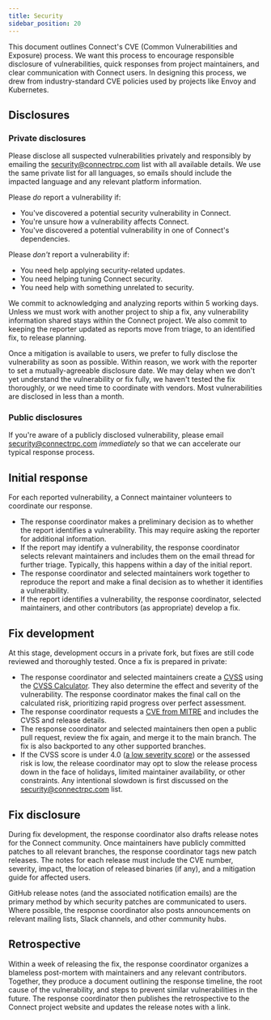 ```yaml
---
title: Security
sidebar_position: 20
---
```


This document outlines Connect's CVE (Common Vulnerabilities and Exposure)
process. We want this process to encourage responsible disclosure of
vulnerabilities, quick responses from project maintainers, and clear
communication with Connect users. In designing this process, we drew from
industry-standard CVE policies used by projects like Envoy and Kubernetes.

## Disclosures

### Private disclosures

Please disclose all suspected vulnerabilities privately and responsibly by
emailing the security@connectrpc.com list with all available details. We use
the same private list for all languages, so emails should include the impacted
language and any relevant platform information.

Please _do_ report a vulnerability if:
* You've discovered a potential security vulnerability in Connect.
* You're unsure how a vulnerability affects Connect.
* You've discovered a potential vulnerability in one of Connect's dependencies.

Please _don't_ report a vulnerability if:
* You need help applying security-related updates.
* You need helping tuning Connect security.
* You need help with something unrelated to security.

We commit to acknowledging and analyzing reports within 5 working days. Unless
we must work with another project to ship a fix, any vulnerability information
shared stays within the Connect project. We also commit to keeping the reporter
updated as reports move from triage, to an identified fix, to release planning.

Once a mitigation is available to users, we prefer to fully disclose the
vulnerability as soon as possible. Within reason, we work with the reporter to
set a mutually-agreeable disclosure date. We may delay when we don't yet
understand the vulnerability or fix fully, we haven't tested the fix
thoroughly, or we need time to coordinate with vendors. Most vulnerabilities
are disclosed in less than a month.

### Public disclosures

If you're aware of a publicly disclosed vulnerability, please email
security@connectrpc.com _immediately_ so that we can accelerate our typical
response process.

## Initial response

For each reported vulnerability, a Connect maintainer volunteers to coordinate
our response.

* The response coordinator makes a preliminary decision as to whether the
  report identifies a vulnerability. This may require asking the reporter for
  additional information.
* If the report may identify a vulnerability, the response coordinator selects
  relevant maintainers and includes them on the email thread for further
  triage. Typically, this happens within a day of the initial report.
* The response coordinator and selected maintainers work together to reproduce
  the report and make a final decision as to whether it identifies a
  vulnerability.
* If the report identifies a vulnerability, the response coordinator, selected
  maintainers, and other contributors (as appropriate) develop a fix.

## Fix development

At this stage, development occurs in a private fork, but fixes are still code
reviewed and thoroughly tested. Once a fix is prepared in private:

* The response coordinator and selected maintainers create a
  [CVSS](https://www.first.org/cvss/specification-document) using the [CVSS
  Calculator](https://www.first.org/cvss/calculator/3.0). They also
  determine the effect and severity of the vulnerability. The response
  coordinator makes the final call on the calculated risk, prioritizing rapid
  progress over perfect assessment.
* The response coordinator requests a [CVE from
  MITRE](https://cveform.mitre.org/) and includes the CVSS and release details.
* The response coordinator and selected maintainers then open a public pull
  request, review the fix again, and merge it to the main branch. The fix is
  also backported to any other supported branches.
* If the CVSS score is under 4.0 ([a low severity
  score](https://www.first.org/cvss/specification-document#i5)) or the assessed
  risk is low, the release coordinator may opt to slow the release process down
  in the face of holidays, limited maintainer availability, or other
  constraints. Any intentional slowdown is first discussed on the
  security@connectrpc.com list.

## Fix disclosure

During fix development, the response coordinator also drafts release notes for
the Connect community. Once maintainers have publicly committed patches to all
relevant branches, the response coordinator tags new patch releases. The notes
for each release must include the CVE number, severity, impact, the location of
released binaries (if any), and a mitigation guide for affected users.

GitHub release notes (and the associated notification emails) are the primary
method by which security patches are communicated to users. Where possible, the
response coordinator also posts announcements on relevant mailing lists, Slack
channels, and other community hubs.

## Retrospective

Within a week of releasing the fix, the response coordinator organizes a
blameless post-mortem with maintainers and any relevant contributors. Together,
they produce a document outlining the response timeline, the root cause of the
vulnerability, and steps to prevent similar vulnerabilities in the future. The
response coordinator then publishes the retrospective to the Connect project
website and updates the release notes with a link.
